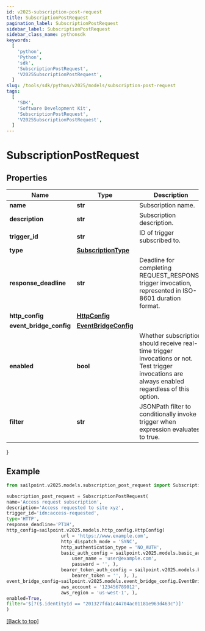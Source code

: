 ```yaml
---
id: v2025-subscription-post-request
title: SubscriptionPostRequest
pagination_label: SubscriptionPostRequest
sidebar_label: SubscriptionPostRequest
sidebar_class_name: pythonsdk
keywords:
  [
    'python',
    'Python',
    'sdk',
    'SubscriptionPostRequest',
    'V2025SubscriptionPostRequest',
  ]
slug: /tools/sdk/python/v2025/models/subscription-post-request
tags:
  [
    'SDK',
    'Software Development Kit',
    'SubscriptionPostRequest',
    'V2025SubscriptionPostRequest',
  ]
---
```


# SubscriptionPostRequest

## Properties

| Name | Type | Description | Notes |
| --- | --- | --- | --- |
| **name** | **str** | Subscription name. | [required] |
| **description** | **str** | Subscription description. | [optional] |
| **trigger_id** | **str** | ID of trigger subscribed to. | [required] |
| **type** | [**SubscriptionType**](subscription-type) |  | [required] |
| **response_deadline** | **str** | Deadline for completing REQUEST_RESPONSE trigger invocation, represented in ISO-8601 duration format. | [optional] [default to 'PT1H'] |
| **http_config** | [**HttpConfig**](http-config) |  | [optional] |
| **event_bridge_config** | [**EventBridgeConfig**](event-bridge-config) |  | [optional] |
| **enabled** | **bool** | Whether subscription should receive real-time trigger invocations or not. Test trigger invocations are always enabled regardless of this option. | [optional] [default to True] |
| **filter** | **str** | JSONPath filter to conditionally invoke trigger when expression evaluates to true. | [optional] |

}

## Example

```python
from sailpoint.v2025.models.subscription_post_request import SubscriptionPostRequest

subscription_post_request = SubscriptionPostRequest(
name='Access request subscription',
description='Access requested to site xyz',
trigger_id='idn:access-requested',
type='HTTP',
response_deadline='PT1H',
http_config=sailpoint.v2025.models.http_config.HttpConfig(
                    url = 'https://www.example.com',
                    http_dispatch_mode = 'SYNC',
                    http_authentication_type = 'NO_AUTH',
                    basic_auth_config = sailpoint.v2025.models.basic_auth_config.BasicAuthConfig(
                        user_name = 'user@example.com',
                        password = '', ),
                    bearer_token_auth_config = sailpoint.v2025.models.bearer_token_auth_config.BearerTokenAuthConfig(
                        bearer_token = '', ), ),
event_bridge_config=sailpoint.v2025.models.event_bridge_config.EventBridgeConfig(
                    aws_account = '123456789012',
                    aws_region = 'us-west-1', ),
enabled=True,
filter='$[?($.identityId == "201327fda1c44704ac01181e963d463c")]'
)

```

[[Back to top]](#)
